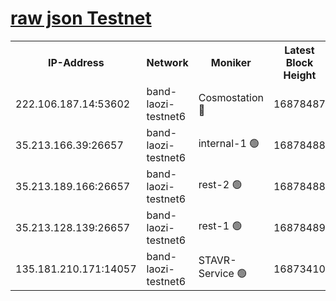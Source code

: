 
[raw json Testnet](https://rpc-check.bandt.stavr.tech/bandt/rpcbandt_result.json)
=

<table><tr><th>IP-Address</th><th>Network</th><th>Moniker</th><th>Latest Block Height</th><th>Earliest Block Height</th><th>Catching Up</th><th>Tx Index</th><th>Voting Power</th><th>Scan Time</th></tr><tr><td>222.106.187.14:53602</td><td>band-laozi-testnet6</td><td>Cosmostation 🔴</td><td>16878487</td><td>16668001</td><td>False</td><td>on</td><td>2203686</td><td>2024-03-17T14:18:02.712096296UTC</td></tr><tr><td>35.213.166.39:26657</td><td>band-laozi-testnet6</td><td>internal-1 🟢</td><td>16878488</td><td>16778488</td><td>False</td><td>on</td><td>0</td><td>2024-03-17T14:18:03.669568428UTC</td></tr><tr><td>35.213.189.166:26657</td><td>band-laozi-testnet6</td><td>rest-2 🟢</td><td>16878488</td><td>16778488</td><td>False</td><td>on</td><td>0</td><td>2024-03-17T14:18:05.099635279UTC</td></tr><tr><td>35.213.128.139:26657</td><td>band-laozi-testnet6</td><td>rest-1 🟢</td><td>16878489</td><td>16778489</td><td>False</td><td>on</td><td>0</td><td>2024-03-17T14:18:06.051368150UTC</td></tr><tr><td>135.181.210.171:14057</td><td>band-laozi-testnet6</td><td>STAVR-Service 🟢</td><td>16873410</td><td>16870501</td><td>False</td><td>on</td><td>0</td><td>2024-03-17T14:18:01.380278975UTC</td></tr></table>
